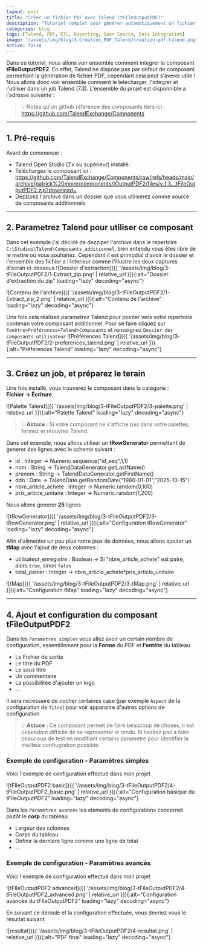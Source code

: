 ```yaml
---
layout: post
title: "Créer un fichier PDF avec Talend (tFileOutputPDF)"
description: "Tutoriel complet pour générer automatiquement un fichier PDF dans Talend Open Studio grâce au composant tFileOutputPDF2."
categories: blog
tags: [Talend, PDF, ETL, Reporting, Open Source, Data Integration]
image: "/assets/img/blog/3-Creation_PDF_Talend/creation-pdf-talend.png"
active: false
---
```


Dans ce tutoriel, nous allons voir ensemble comment integrer le composant **tFIleOutputPDF2**.
En effet, Talend ne dispose pas par defaut de composant permettant la génération de fichier PDF, cependant cela peut s'averer utile !
Nous allons donc voir ensemble comment le telecharger, l'integrer et l'utiliser dans un job Talend (7.3).
L'ensemble du projet est disponnible a l'adresse suivante : 

> 💡 Notez qu'un github référence des composants tiers ici : https://github.com/TalendExchange/Components

<!--more-->

---

## 1. Pré-requis

Avant de commencer :

- Talend Open Studio (7.x ou supérieur) installé.  
- Téléchargez le composant ici : https://github.com/TalendExchange/Components/raw/refs/heads/main/archive/patrick%20moire/components/tOutputPDF2/files/v_1.3__tFileOutputPDF2.zip?download= 
- Dezzipez l'archive dans un dossier que vous utiliserez comme source de composants additionnels


---

## 2. Parametrez Talend pour utiliser ce composant

Dans cet exemple j'ai décidé de dezziper l'archive dans le repertoire `C:\Studios\Talend\Composants_additionnel`, bien entendu vous êtes libre de le mettre où vous souhaitez.
Cependant il est primodial d'avoir le dossier et l'ensemble des fichier a l'interieur comme l'illustre les deux captures d'ecran ci-dessous 
![Dossier d'extraction]({{ '/assets/img/blog/3-tFileOutputPDF2/1-Extract_zip.png' | relative_url }}){:alt="Dossier d'extraction du zip" loading="lazy" decoding="async"}

![Contenu de l'archive]({{ '/assets/img/blog/3-tFileOutputPDF2/1-Extract_zip_2.png' | relative_url }}){:alt="Contenu de l'archive" loading="lazy" decoding="async"}


Une fois cela réalisez parametrez Talend pour pointer vers votre repertoire contenan votre composant additionnel.
Pour se faire cliquez sur `Fenêtre>Préférences>Talend>Composants` et renseignez `Dossier des composants utilisateur`
![Préférences Talend]({{ '/assets/img/blog/3-tFileOutputPDF2/2-preferences_talend.png' | relative_url }}){:alt="Préferences Talend" loading="lazy" decoding="async"}

---

## 3. Créez un job, et préparez le terain

Une fois installé, vous trouverez le composant dans la catégorie :  
**Fichier → Écriture**.

![Palette Talend]({{ '/assets/img/blog/3-tFileOutputPDF2/3-palette.png' | relative_url }}){:alt="Palette Talend" loading="lazy" decoding="async"}

> 💡 **Astuce :** Si votre composant ne s'affiche pas dans votre palettes, fermez et réouvrez Talend.


Dans cet exemple, nous allons utiliser un **tRowGenerator** permettant de generer des lignes avec le schema suivant : 
- id : Integer -> Numeric.sequence("id_seq",1,1)
- nom : String -> TalendDataGenerator.getLastName()
- prenom : String -> TalendDataGenerator.getFirstName()
- ddn : Date -> TalendDate.getRandomDate("1980-01-01","2025-10-15")
- nbre_article_achete : Integer -> Numeric.random(0,100)
- prix_article_unitaire : Integer -> Numeric.random(1,200)

Nous allons generer **25** lignes

![tRowGenerator]({{ '/assets/img/blog/3-tFileOutputPDF2/3-tRowGenerator.png' | relative_url }}){:alt="Configuration tRowGenerator" loading="lazy" decoding="async"}


Afin d'alimenter un peu plus notre jeux de données, nous allons ajouter un **tMap** avec l'ajout de deux colonnes : 
- utilisateur_enregistre : Boolean -> Si "nbre_article_achete" est paire, alors `true`, sinon `false` 
- total_panier : Integer -> nbre_article_achete*prix_article_unitaire

![tMap]({{ '/assets/img/blog/3-tFileOutputPDF2/3-tMap.png' | relative_url }}){:alt="Configuration tMap" loading="lazy" decoding="async"}


---

## 4. Ajout et configuration du composant tFileOutputPDF2

Dans les `Paramètres simples` vous allez avoir un certain nombre de configuration, essentillement pour la **Forme** du PDF et **l'entête** du tableau
- Le Fichier de sortie
- Le titre du PDF
- Le sous titre
- Un commentaire
- La possibilitée d'ajouter un logo
- ... 

Il sera necessaire de cocher certaines case (par exemple `Aspect` de la configuration de `Titre`) pour voir apparaitre d'autres options de configuration  

> 💡 **Astuce :** Ce composant permet de faire beaucoup de choses, il est cependant difficile de se representer le rendu. N'hesitez pas a faire beaucoup de test en modifiant certains parametre pour identifier la meilleur confiugration possible.


### Exemple de configuration - Paramètres simples

Voici l'exemple de configuration effectué dans mon projet 

![tFIleOutputPDF2 basic]({{ '/assets/img/blog/3-tFileOutputPDF2/4-tFileOutputPDF2_basic.png' | relative_url }}){:alt="Configuration basique du tFIleOutputPDF2" loading="lazy" decoding="async"}

 

Dans les `Paramètres avancés` les elements de configurations concernet plutôt le **corp** du tableau
- Largeur des colonnes
- Corps du tableau
- Definir la derniere ligne comme une ligne de total
- ... 


### Exemple de configuration - Paramètres avancès

Voici l'exemple de configuration effectué dans mon projet 

![tFIleOutputPDF2 advanced]({{ '/assets/img/blog/3-tFileOutputPDF2/4-tFileOutputPDF2_advanced.png' | relative_url }}){:alt="Configuration avancèe du tFIleOutputPDF2" loading="lazy" decoding="async"}



En suivant ce déroulé et la configuration effectuée, vous devriez vous le résultat suivant 

![resultat]({{ '/assets/img/blog/3-tFileOutputPDF2/4-resultat.png' | relative_url }}){:alt="PDF final" loading="lazy" decoding="async"}



